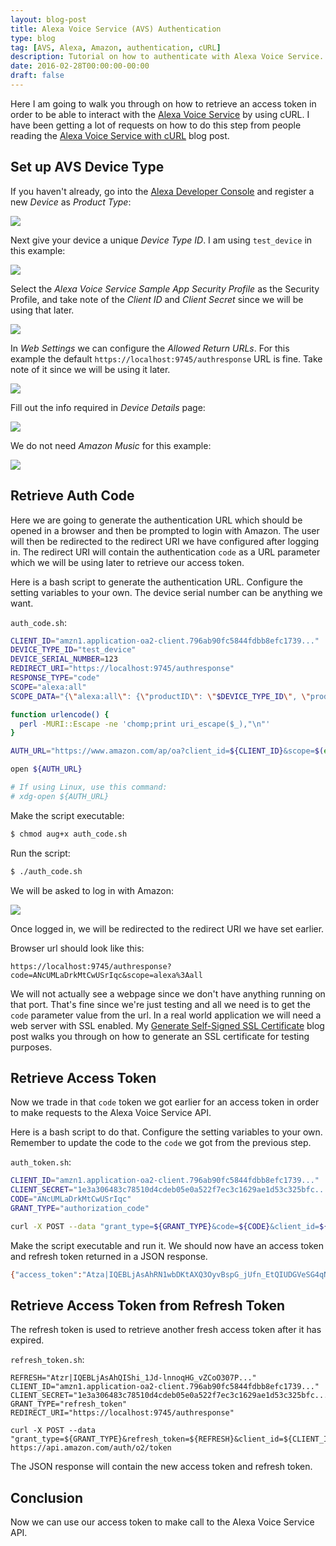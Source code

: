 ```yaml
---
layout: blog-post
title: Alexa Voice Service (AVS) Authentication
type: blog
tag: [AVS, Alexa, Amazon, authentication, cURL]
description: Tutorial on how to authenticate with Alexa Voice Service.
date: 2016-02-28T00:00:00-00:00
draft: false
---
```

Here I am going to walk you through on how to retrieve an access token in order to be able to interact with the [Alexa Voice Service](https://developer.amazon.com/appsandservices/solutions/alexa/alexa-voice-service) by using cURL. I have been getting a lot of requests on how to do this step from people reading the [Alexa Voice Service with cURL](/blog/alexa-voice-service-with-curl/) blog post.

## Set up AVS Device Type

If you haven't already, go into the [Alexa Developer Console](https://developer.amazon.com/edw/home.html#/avs/list) and register a new *Device* as *Product Type*:

[![](register-product-type.jpg)](register-product-type.jpg)

Next give your device a unique *Device Type ID*. I am using `test_device` in this example:

[![](device-type-info.jpg)](device-type-info.jpg)

Select the *Alexa Voice Service Sample App Security Profile* as the Security Profile, and take note of the *Client ID* and *Client Secret* since we will be using that later.

[![](security-profile.jpg)](security-profile.jpg)

In *Web Settings* we can configure the *Allowed Return URLs*. For this example the default `https://localhost:9745/authresponse` URL is fine. Take note of it since we will be using it later.

[![](web-settings.jpg)](web-settings.jpg)

Fill out the info required in *Device Details* page:

[![](device-details.jpg)](device-details.jpg)

We do not need *Amazon Music* for this example:

[![](amazon-music.jpg)](amazon-music.jpg)

## Retrieve Auth Code

Here we are going to generate the authentication URL which should be opened in a browser and then be prompted to login with Amazon. The user will then be redirected to the redirect URI we have configured after logging in. The redirect URI will contain the authentication `code` as a URL parameter which we will be using later to retrieve our access token.

Here is a bash script to generate the authentication URL. Configure the setting variables to your own. The device serial number can be anything we want.

`auth_code.sh`:

```bash
CLIENT_ID="amzn1.application-oa2-client.796ab90fc5844fdbb8efc1739..."
DEVICE_TYPE_ID="test_device"
DEVICE_SERIAL_NUMBER=123
REDIRECT_URI="https://localhost:9745/authresponse"
RESPONSE_TYPE="code"
SCOPE="alexa:all"
SCOPE_DATA="{\"alexa:all\": {\"productID\": \"$DEVICE_TYPE_ID\", \"productInstanceAttributes\": {\"deviceSerialNumber\": \"${DEVICE_SERIAL_NUMBER}\"}}}"

function urlencode() {
  perl -MURI::Escape -ne 'chomp;print uri_escape($_),"\n"'
}

AUTH_URL="https://www.amazon.com/ap/oa?client_id=${CLIENT_ID}&scope=$(echo $SCOPE | urlencode)&scope_data=$(echo $SCOPE_DATA | urlencode)&response_type=${RESPONSE_TYPE}&redirect_uri=$(echo $REDIRECT_URI | urlencode)"

open ${AUTH_URL}

# If using Linux, use this command:
# xdg-open ${AUTH_URL}
```

Make the script executable:

```bash
$ chmod aug+x auth_code.sh
```

Run the script:

```bash
$ ./auth_code.sh
```

We will be asked to log in with Amazon:

[![](login.jpg)](login.jpg)

Once logged in, we will be redirected to the redirect URI we have set earlier.

Browser url should look like this:

```text
https://localhost:9745/authresponse?code=ANcUMLaDrkMtCwUSrIqc&scope=alexa%3Aall
```

We will not actually see a webpage since we don't have anything running on that port. That's fine since we're just testing and all we need is to get the `code` parameter value from the url. In a real world application we will need a web server with SSL enabled. My [Generate Self-Signed SSL Certificate](/blog/generate-self-signed-ssl-certificate/) blog post walks you through on how to generate an SSL certificate for testing purposes.

## Retrieve Access Token

Now we trade in that `code` token we got earlier for an access token in order to make requests to the Alexa Voice Service API.

Here is a bash script to do that. Configure the setting variables to your own. Remember to update the code to the `code` we got from the previous step.

`auth_token.sh`:

```bash
CLIENT_ID="amzn1.application-oa2-client.796ab90fc5844fdbb8efc1739..."
CLIENT_SECRET="1e3a306483c78510d4cdeb05e0a522f7ec3c1629ae1d53c325bfc..."
CODE="ANcUMLaDrkMtCwUSrIqc"
GRANT_TYPE="authorization_code"

curl -X POST --data "grant_type=${GRANT_TYPE}&code=${CODE}&client_id=${CLIENT_ID}&client_secret=${CLIENT_SECRET}&redirect_uri=${REDIRECT_URI}" https://api.amazon.com/auth/o2/token

```

Make the script executable and run it. We should now have an access token and refresh token returned in a JSON response.

```bash
{"access_token":"Atza|IQEBLjAsAhRN1wbDKtAXQ3OyvBspG_jUfn_EtQIUDGVeSG4qNMd9cFD8GOTKCYfQGF82Vd3sbhduBM8Y0_7YfLMmsrWEa5-QX_YvAqDXKszGmunesOPCLFdSlwmfRI6x5RhFRtraVlE6iIjWWus5qm8So4R2WpAls5fVJVpLrEvDt_fn4jpbNG1TTJizHOrpZRuAMd72HDGSYVarzI48BiyjMFZfxRj1TnlGz2rHiKEXTFuTYVkuUNjYseVpMhyzdhw6e_KCZUm-H7Ux9XJ5t0grYlkAjAgb2cpFP8_2NTtJ35kOmV5xKar3J2bfL894CqgTSqAMhidCVlcrAR4TBB52LG4jV29bUwzaht9uN3Mu982qjHpzhlS7ZE6ecfseGM4vbTMYyGlGn3zX7cwg6FVS8w","refresh_token":"Atzr|IQEBLjAsAhQIShi_1Jd-lnnoqHG_vZCoO307PgIUNyEfeDoAFuLIhyBVLAvZBSqexSUiPqEwBYVHRhOwaTbrHEAOcdGuTwW2U_f-BghCMzsbaLadcdFqTPaKeVEoUyCN5Msf3P44lKGZsbteRKteFD4fhAiUGtajvVG_OnDyl3Bcokuv-ApmVgLFwBE5ZpEXhD6f5An-9_ATLy4goMrZAyQoXRiCQseEmytL3B2RWt2NmNKTgAv3pSCXqbX3xbLHeP1vXnMKI8CjVUqSF910J9pIOYT_cD4hJf80WqHCCXPLqpi2BreUOcwvSwNdM4SVc1tnzzN1LCbDLAyCOTXf8CO-3BwtOcOE9MJ2wiiW9EMD9jp051pC1MgRadGRZ42X43fhIozLhXf4J-DVeSZapOa6Cw","token_type":"bearer","expires_in":3600}
```

## Retrieve Access Token from Refresh Token

The refresh token is used to retrieve another fresh access token after it has expired.

`refresh_token.sh`:

```
REFRESH="Atzr|IQEBLjAsAhQIShi_1Jd-lnnoqHG_vZCoO307P..."
CLIENT_ID="amzn1.application-oa2-client.796ab90fc5844fdbb8efc1739..."
CLIENT_SECRET="1e3a306483c78510d4cdeb05e0a522f7ec3c1629ae1d53c325bfc..."
GRANT_TYPE="refresh_token"
REDIRECT_URI="https://localhost:9745/authresponse"

curl -X POST --data "grant_type=${GRANT_TYPE}&refresh_token=${REFRESH}&client_id=${CLIENT_ID}&client_secret=${CLIENT_SECRET}&redirect_uri=${REDIRECT_URI}" https://api.amazon.com/auth/o2/token
```

The JSON response will contain the new access token and refresh token.

## Conclusion

Now we can use our access token to make call to the Alexa Voice Service API.
